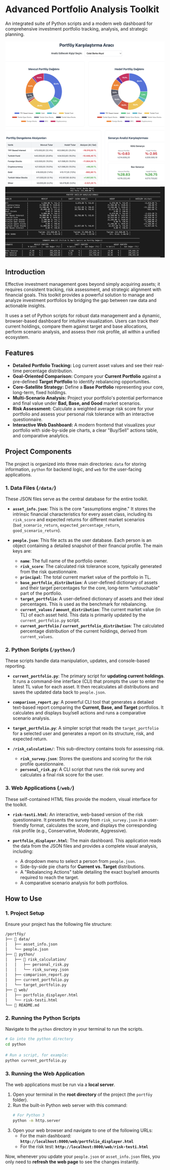 # Advanced Portfolio Analysis Toolkit

An integrated suite of Python scripts and a modern web dashboard for comprehensive investment portfolio tracking, analysis, and strategic planning.

![Screenshot of the Main Dashboard](./images/Screenshot%202025-09-07%20at%2019.59.20.png)
![Screenshot of the Main Dashboard](./images/Screenshot%202025-09-07%20at%2019.36.49.png)

## Introduction

Effective investment management goes beyond simply acquiring assets; it requires consistent tracking, risk assessment, and strategic alignment with financial goals. This toolkit provides a powerful solution to manage and analyze investment portfolios by bridging the gap between raw data and actionable insights.

It uses a set of Python scripts for robust data management and a dynamic, browser-based dashboard for intuitive visualization. Users can track their current holdings, compare them against target and base allocations, perform scenario analysis, and assess their risk profile, all within a unified ecosystem.

## Features

- **Detailed Portfolio Tracking:** Log current asset values and see their real-time percentage distribution.
- **Goal-Oriented Comparison:** Compare your **Current Portfolio** against a pre-defined **Target Portfolio** to identify rebalancing opportunities.
- **Core-Satellite Strategy:** Define a **Base Portfolio** representing your core, long-term, fixed holdings.
- **Multi-Scenario Analysis:** Project your portfolio's potential performance and final value under **Bad, Base, and Good** market scenarios.
- **Risk Assessment:** Calculate a weighted average risk score for your portfolio and assess your personal risk tolerance with an interactive questionnaire.
- **Interactive Web Dashboard:** A modern frontend that visualizes your portfolio with side-by-side pie charts, a clear "Buy/Sell" actions table, and comparative analytics.

## Project Components

The project is organized into three main directories: `data` for storing information, `python` for backend logic, and `web` for the user-facing applications.

### 1. Data Files (`/data/`)

These JSON files serve as the central database for the entire toolkit.

- **`asset_info.json`**: This is the core "assumptions engine." It stores the intrinsic financial characteristics for every asset class, including its `risk_score` and expected returns for different market scenarios (`bad_scenario_return`, `expected_percentage_return`, `good_scenario_return`).

- **`people.json`**: This file acts as the user database. Each person is an object containing a detailed snapshot of their financial profile. The main keys are:
  - **`name`**: The full name of the portfolio owner.
  - **`risk_score`**: The calculated risk tolerance score, typically generated from the risk questionnaire.
  - **`principal`**: The total current market value of the portfolio in TL.
  - **`base_portfolio_distribution`**: A user-defined dictionary of assets and their target percentages for the core, long-term "untouchable" part of the portfolio.
  - **`target_portfolio`**: A user-defined dictionary of assets and their ideal percentages. This is used as the benchmark for rebalancing.
  - **`current_values` / `amount_distribution`**: The current market value (in TL) of each asset held. This data is primarily updated by the `current_portfolio.py` script.
  - **`current_portfolio` / `current_portfolio_distribution`**: The calculated percentage distribution of the current holdings, derived from `current_values`.

### 2. Python Scripts (`/python/`)

These scripts handle data manipulation, updates, and console-based reporting.

- **`current_portfolio.py`**: The primary script for **updating current holdings**. It runs a command-line interface (CLI) that prompts the user to enter the latest TL value for each asset. It then recalculates all distributions and saves the updated data back to `people.json`.

- **`comparison_report.py`**: A powerful CLI tool that generates a detailed text-based report comparing the **Current, Base, and Target** portfolios. It calculates and displays buy/sell actions and runs a comparative scenario analysis.

- **`target_portfolio.py`**: A simpler script that reads the `target_portfolio` for a selected user and generates a report on its structure, risk, and expected return.

- **`/risk_calculation/`**: This sub-directory contains tools for assessing risk.
  - **`risk_survey.json`**: Stores the questions and scoring for the risk profile questionnaire.
  - **`personal_risk.py`**: A CLI script that runs the risk survey and calculates a final risk score for the user.

### 3. Web Applications (`/web/`)

These self-contained HTML files provide the modern, visual interface for the toolkit.

- **`risk-testi.html`**: An interactive, web-based version of the risk questionnaire. It presents the survey from `risk_survey.json` in a user-friendly format, calculates the score, and displays the corresponding risk profile (e.g., Conservative, Moderate, Aggressive).

- **`portfolio_displayer.html`**: The main dashboard. This application reads the data from the JSON files and provides a complete visual analysis, including:
  - A dropdown menu to select a person from `people.json`.
  - Side-by-side pie charts for **Current vs. Target** distributions.
  - A "Rebalancing Actions" table detailing the exact buy/sell amounts required to reach the target.
  - A comparative scenario analysis for both portfolios.

## How to Use

### 1. Project Setup

Ensure your project has the following file structure:

```
/portföy/
├── 📂 data/
│   ├── asset_info.json
│   └── people.json
├── 📂 python/
│   ├── 📂 risk_calculation/
│   │   ├── personal_risk.py
│   │   └── risk_survey.json
│   ├── comparison_report.py
│   ├── current_portfolio.py
│   └── target_portfolio.py
├── 📂 web/
│   ├── portfolio_displayer.html
│   └── risk-testi.html
└── 📜 README.md
```

### 2. Running the Python Scripts

Navigate to the `python` directory in your terminal to run the scripts.

```bash
# Go into the python directory
cd python

# Run a script, for example:
python current_portfolio.py
```

### 3. Running the Web Application

The web applications must be run via a **local server**.

1.  Open your terminal in the **root directory** of the project (the `portföy` folder).
2.  Run the built-in Python web server with this command:
    ```bash
    # For Python 3
    python -m http.server
    ```
3.  Open your web browser and navigate to one of the following URLs:
    - For the main dashboard: **`http://localhost:8000/web/portfolio_displayer.html`**
    - For the risk test: **`http://localhost:8000/web/risk-testi.html`**

Now, whenever you update your `people.json` or `asset_info.json` files, you only need to **refresh the web page** to see the changes instantly.
